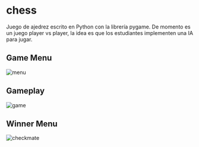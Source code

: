 # chess
Juego de ajedrez escrito en Python con la librería pygame.
De momento es un juego player vs player, la idea es que los estudiantes implementen una IA para jugar.

## Game Menu
![menu](https://user-images.githubusercontent.com/24194821/57589722-cf907c00-74eb-11e9-9318-822abd6c9942.png)

## Gameplay
![game](https://user-images.githubusercontent.com/24194821/57589721-cf907c00-74eb-11e9-8def-bf4782315ed9.png)

## Winner Menu
![checkmate](https://user-images.githubusercontent.com/24194821/57589723-cf907c00-74eb-11e9-8b42-aef703c3e1f8.png)
